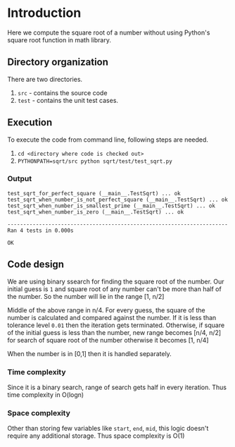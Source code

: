 # Introduction

Here we compute the square root of a number without using Python's square root function in math library.

## Directory organization

There are two directories. 
1. `src` - contains the source code
2. `test` - contains the unit test cases. 

## Execution

To execute the code from command line, following steps are needed.

1. `cd <directory where code is checked out>`
2. `PYTHONPATH=sqrt/src python sqrt/test/test_sqrt.py`

### Output
```
test_sqrt_for_perfect_square (__main__.TestSqrt) ... ok
test_sqrt_when_number_is_not_perfect_square (__main__.TestSqrt) ... ok
test_sqrt_when_number_is_smallest_prime (__main__.TestSqrt) ... ok
test_sqrt_when_number_is_zero (__main__.TestSqrt) ... ok

----------------------------------------------------------------------
Ran 4 tests in 0.000s

OK
```


## Code design

We are using binary ssearch for finding the square root of the number. Our initial guess is `1` and square root of any number can't be more than half of the number. So the number will lie in the range [1, n/2]

Middle of the above range in n/4. For every guess, the square of the number is calculated and compared against the number. If it is less than tolerance level `0.01` then the iteration gets terminated. Otherwise, if square of the initial guess is less than the number, new range becomes [n/4, n/2] for search of square root of the number otherwise it becomes [1, n/4]

When the number is in [0,1] then it is handled separately.

### Time complexity

Since it is a binary search, range of search gets half in every iteration. Thus time complexity in O(logn)

### Space complexity

Other than storing few variables like `start`, `end`, `mid`, this logic doesn't require any additional storage. Thus space complexity is O(1)

